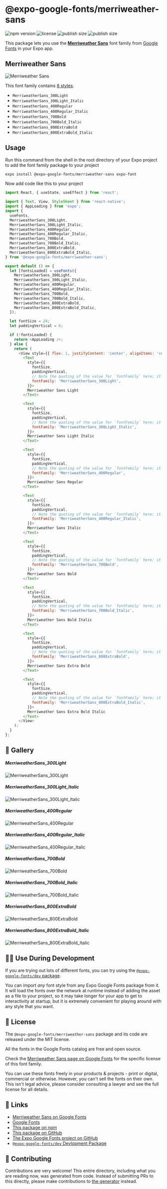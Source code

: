 # @expo-google-fonts/merriweather-sans

![npm version](https://flat.badgen.net/npm/v/@expo-google-fonts/merriweather-sans)
![license](https://flat.badgen.net/github/license/expo/google-fonts)
![publish size](https://flat.badgen.net/packagephobia/install/@expo-google-fonts/merriweather-sans)
![publish size](https://flat.badgen.net/packagephobia/publish/@expo-google-fonts/merriweather-sans)

This package lets you use the [**Merriweather Sans**](https://fonts.google.com/specimen/Merriweather+Sans) font family from [Google Fonts](https://fonts.google.com/) in your Expo app.

## Merriweather Sans

![Merriweather Sans](./font-family.png)

This font family contains [8 styles](#-gallery).

- `MerriweatherSans_300Light`
- `MerriweatherSans_300Light_Italic`
- `MerriweatherSans_400Regular`
- `MerriweatherSans_400Regular_Italic`
- `MerriweatherSans_700Bold`
- `MerriweatherSans_700Bold_Italic`
- `MerriweatherSans_800ExtraBold`
- `MerriweatherSans_800ExtraBold_Italic`

## Usage

Run this command from the shell in the root directory of your Expo project to add the font family package to your project
```sh
expo install @expo-google-fonts/merriweather-sans expo-font
```

Now add code like this to your project
```js
import React, { useState, useEffect } from 'react';

import { Text, View, StyleSheet } from 'react-native';
import { AppLoading } from 'expo';
import {
  useFonts,
  MerriweatherSans_300Light,
  MerriweatherSans_300Light_Italic,
  MerriweatherSans_400Regular,
  MerriweatherSans_400Regular_Italic,
  MerriweatherSans_700Bold,
  MerriweatherSans_700Bold_Italic,
  MerriweatherSans_800ExtraBold,
  MerriweatherSans_800ExtraBold_Italic,
} from '@expo-google-fonts/merriweather-sans';

export default () => {
  let [fontsLoaded] = useFonts({
    MerriweatherSans_300Light,
    MerriweatherSans_300Light_Italic,
    MerriweatherSans_400Regular,
    MerriweatherSans_400Regular_Italic,
    MerriweatherSans_700Bold,
    MerriweatherSans_700Bold_Italic,
    MerriweatherSans_800ExtraBold,
    MerriweatherSans_800ExtraBold_Italic,
  });

  let fontSize = 24;
  let paddingVertical = 6;

  if (!fontsLoaded) {
    return <AppLoading />;
  } else {
    return (
      <View style={{ flex: 1, justifyContent: 'center', alignItems: 'center' }}>
        <Text
          style={{
            fontSize,
            paddingVertical,
            // Note the quoting of the value for `fontFamily` here; it expects a string!
            fontFamily: 'MerriweatherSans_300Light',
          }}>
          Merriweather Sans Light
        </Text>

        <Text
          style={{
            fontSize,
            paddingVertical,
            // Note the quoting of the value for `fontFamily` here; it expects a string!
            fontFamily: 'MerriweatherSans_300Light_Italic',
          }}>
          Merriweather Sans Light Italic
        </Text>

        <Text
          style={{
            fontSize,
            paddingVertical,
            // Note the quoting of the value for `fontFamily` here; it expects a string!
            fontFamily: 'MerriweatherSans_400Regular',
          }}>
          Merriweather Sans Regular
        </Text>

        <Text
          style={{
            fontSize,
            paddingVertical,
            // Note the quoting of the value for `fontFamily` here; it expects a string!
            fontFamily: 'MerriweatherSans_400Regular_Italic',
          }}>
          Merriweather Sans Italic
        </Text>

        <Text
          style={{
            fontSize,
            paddingVertical,
            // Note the quoting of the value for `fontFamily` here; it expects a string!
            fontFamily: 'MerriweatherSans_700Bold',
          }}>
          Merriweather Sans Bold
        </Text>

        <Text
          style={{
            fontSize,
            paddingVertical,
            // Note the quoting of the value for `fontFamily` here; it expects a string!
            fontFamily: 'MerriweatherSans_700Bold_Italic',
          }}>
          Merriweather Sans Bold Italic
        </Text>

        <Text
          style={{
            fontSize,
            paddingVertical,
            // Note the quoting of the value for `fontFamily` here; it expects a string!
            fontFamily: 'MerriweatherSans_800ExtraBold',
          }}>
          Merriweather Sans Extra Bold
        </Text>

        <Text
          style={{
            fontSize,
            paddingVertical,
            // Note the quoting of the value for `fontFamily` here; it expects a string!
            fontFamily: 'MerriweatherSans_800ExtraBold_Italic',
          }}>
          Merriweather Sans Extra Bold Italic
        </Text>
      </View>
    );
  }
};

```

## 🔡 Gallery

##### MerriweatherSans_300Light
![MerriweatherSans_300Light](./MerriweatherSans_300Light.ttf.png)

##### MerriweatherSans_300Light_Italic
![MerriweatherSans_300Light_Italic](./MerriweatherSans_300Light_Italic.ttf.png)

##### MerriweatherSans_400Regular
![MerriweatherSans_400Regular](./MerriweatherSans_400Regular.ttf.png)

##### MerriweatherSans_400Regular_Italic
![MerriweatherSans_400Regular_Italic](./MerriweatherSans_400Regular_Italic.ttf.png)

##### MerriweatherSans_700Bold
![MerriweatherSans_700Bold](./MerriweatherSans_700Bold.ttf.png)

##### MerriweatherSans_700Bold_Italic
![MerriweatherSans_700Bold_Italic](./MerriweatherSans_700Bold_Italic.ttf.png)

##### MerriweatherSans_800ExtraBold
![MerriweatherSans_800ExtraBold](./MerriweatherSans_800ExtraBold.ttf.png)

##### MerriweatherSans_800ExtraBold_Italic
![MerriweatherSans_800ExtraBold_Italic](./MerriweatherSans_800ExtraBold_Italic.ttf.png)


## 👩‍💻 Use During Development

If you are trying out lots of different fonts, you can try using the [`@expo-google-fonts/dev` package](https://github.com/expo/google-fonts/tree/master/font-packages/dev#readme).

You can import *any* font style from any Expo Google Fonts package from it. It will load the fonts
over the network at runtime instead of adding the asset as a file to your project, so it may take longer
for your app to get to interactivity at startup, but it is extremely convenient
for playing around with any style that you want.

## 📖 License

The `@expo-google-fonts/merriweather-sans` package and its code are released under the MIT license.

All the fonts in the Google Fonts catalog are free and open source.

Check the [Merriweather Sans page on Google Fonts](https://fonts.google.com/specimen/Merriweather+Sans) for the specific license of this font family.

You can use these fonts freely in your products & projects - print or digital, commercial or otherwise. However, you can't sell the fonts on their own. This isn't legal advice, please consider consulting a lawyer and see the full license for all details.

## 🔗 Links

- [Merriweather Sans on Google Fonts](https://fonts.google.com/specimen/Merriweather+Sans)
- [Google Fonts](https://fonts.google.com/)
- [This package on npm](https://www.npmjs.com/package/@expo-google-fonts/merriweather-sans)
- [This package on GitHub](https://github.com/expo/google-fonts/tree/master/font-packages/merriweather-sans)
- [The Expo Google Fonts project on GitHub](https://github.com/expo/google-fonts)
- [`@expo-google-fonts/dev` Devlopment Package](https://github.com/expo/google-fonts/tree/master/font-packages/dev)

## 🤝 Contributing

Contributions are very welcome! This entire directory, including what you are reading now, was generated from code. Instead of submitting PRs to this directly, please make contributions to [the generator](https://github.com/expo/google-fonts/tree/master/packages/generator) instead.
